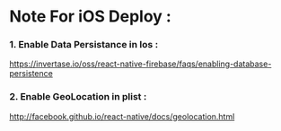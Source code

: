 # Note For iOS Deploy : 

### 1. Enable Data Persistance in Ios : 
https://invertase.io/oss/react-native-firebase/faqs/enabling-database-persistence

### 2. Enable GeoLocation in plist : 
http://facebook.github.io/react-native/docs/geolocation.html



